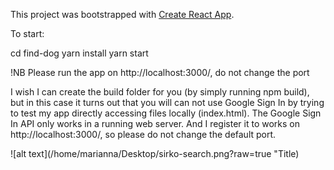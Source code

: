 This project was bootstrapped with [Create React App](https://github.com/facebookincubator/create-react-app).


To start:

cd find-dog
yarn install
yarn start

!NB Please run the app on http://localhost:3000/, do not change the port

I wish I can create the build folder for you (by simply running npm build), 
but in this case it turns out that you will can not use Google Sign In by trying to test my app 
directly accessing files locally (index.html). The Google Sign In API only works in a running web server.
And I register it to works on http://localhost:3000/, so please do not change the default port.

![alt text](/home/marianna/Desktop/sirko-search.png?raw=true "Title)
